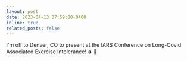 ```yaml
---
layout: post
date: 2023-04-13 07:59:00-0400
inline: true
related_posts: false
---
```


I'm off to Denver, CO to present at the IARS Conference on Long-Covid Associated Exercise Intolerance! :airplane: :sunrise_over_mountains:
